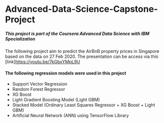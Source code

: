 # Advanced-Data-Science-Capstone-Project

##### This project is part of the _Coursera Advanced Data Science with IBM Specialization_

The following project aim to predict the AirBnB property prices in Singapore based on the data on 27 Feb 2020. The presentation can be access via this [link]https://youtu.be/7kGbxYMpL9U 

#### The following regression models were used in this project 
* Support Vector Regression
* Random Forest Regressor
* XG Boost 
* Light Gradient Boosting Model (Light GBM)
* Stacked Model (Ordinary Least Squares Regressor + XG Boost + Light GBM)
* Artificial Neural Network (ANN) using TensorFlow Library

